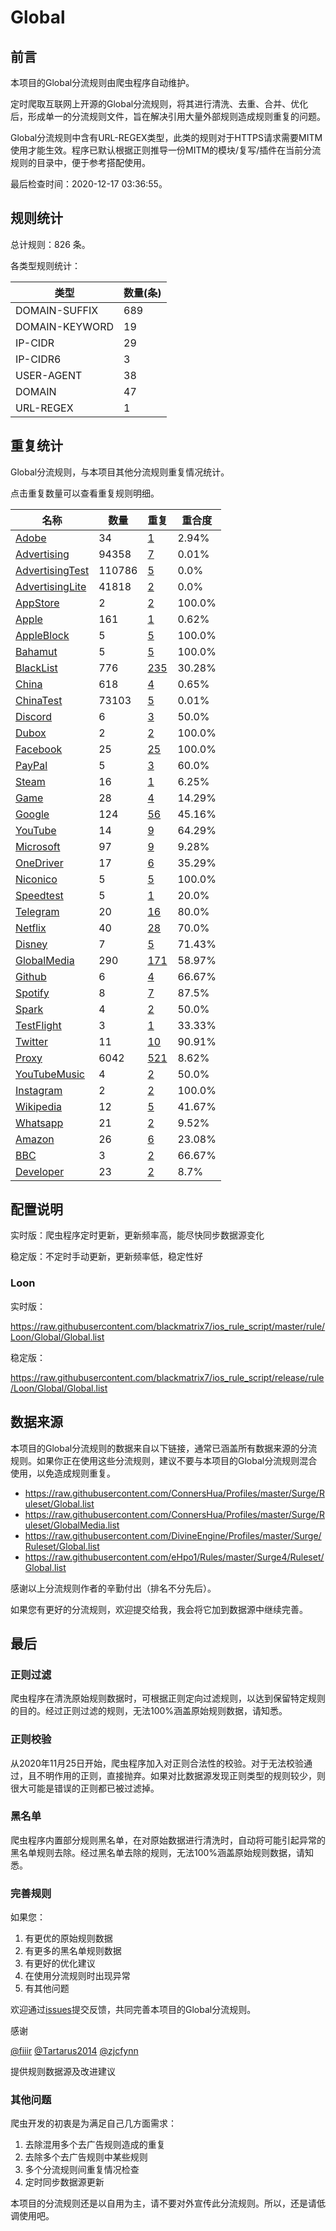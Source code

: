 # Global

## 前言

本项目的Global分流规则由爬虫程序自动维护。

定时爬取互联网上开源的Global分流规则，将其进行清洗、去重、合并、优化后，形成单一的分流规则文件，旨在解决引用大量外部规则造成规则重复的问题。


Global分流规则中含有URL-REGEX类型，此类的规则对于HTTPS请求需要MITM使用才能生效。程序已默认根据正则推导一份MITM的模块/复写/插件在当前分流规则的目录中，便于参考搭配使用。

最后检查时间：2020-12-17 03:36:55。

## 规则统计

总计规则：826 条。

各类型规则统计：

| 类型 | 数量(条) |
| ---- | ---- |
| DOMAIN-SUFFIX | 689 |
| DOMAIN-KEYWORD | 19 |
| IP-CIDR | 29 |
| IP-CIDR6 | 3 |
| USER-AGENT | 38 |
| DOMAIN | 47 |
| URL-REGEX | 1 |
## 重复统计

Global分流规则，与本项目其他分流规则重复情况统计。

点击重复数量可以查看重复规则明细。

| 名称 | 数量 | 重复 | 重合度 |
| ---- | ---- | ---- | ------ |
|  [Adobe](https://github.com/blackmatrix7/ios_rule_script/tree/master/rule/Loon/Adobe)    | 34   | [1](https://raw.githubusercontent.com/blackmatrix7/ios_rule_script/master/rule/Loon/Global/Repeat.list)   |   2.94% |
|  [Advertising](https://github.com/blackmatrix7/ios_rule_script/tree/master/rule/Loon/Advertising)    | 94358   | [7](https://raw.githubusercontent.com/blackmatrix7/ios_rule_script/master/rule/Loon/Global/Repeat.list)   |   0.01% |
|  [AdvertisingTest](https://github.com/blackmatrix7/ios_rule_script/tree/master/rule/Loon/AdvertisingTest)    | 110786   | [5](https://raw.githubusercontent.com/blackmatrix7/ios_rule_script/master/rule/Loon/Global/Repeat.list)   |   0.0% |
|  [AdvertisingLite](https://github.com/blackmatrix7/ios_rule_script/tree/master/rule/Loon/AdvertisingLite)    | 41818   | [2](https://raw.githubusercontent.com/blackmatrix7/ios_rule_script/master/rule/Loon/Global/Repeat.list)   |   0.0% |
|  [AppStore](https://github.com/blackmatrix7/ios_rule_script/tree/master/rule/Loon/AppStore)    | 2   | [2](https://raw.githubusercontent.com/blackmatrix7/ios_rule_script/master/rule/Loon/Global/Repeat.list)   |   100.0% |
|  [Apple](https://github.com/blackmatrix7/ios_rule_script/tree/master/rule/Loon/Apple)    | 161   | [1](https://raw.githubusercontent.com/blackmatrix7/ios_rule_script/master/rule/Loon/Global/Repeat.list)   |   0.62% |
|  [AppleBlock](https://github.com/blackmatrix7/ios_rule_script/tree/master/rule/Loon/AppleBlock)    | 5   | [5](https://raw.githubusercontent.com/blackmatrix7/ios_rule_script/master/rule/Loon/Global/Repeat.list)   |   100.0% |
|  [Bahamut](https://github.com/blackmatrix7/ios_rule_script/tree/master/rule/Loon/Bahamut)    | 5   | [5](https://raw.githubusercontent.com/blackmatrix7/ios_rule_script/master/rule/Loon/Global/Repeat.list)   |   100.0% |
|  [BlackList](https://github.com/blackmatrix7/ios_rule_script/tree/master/rule/Loon/BlackList)    | 776   | [235](https://raw.githubusercontent.com/blackmatrix7/ios_rule_script/master/rule/Loon/Global/Repeat.list)   |   30.28% |
|  [China](https://github.com/blackmatrix7/ios_rule_script/tree/master/rule/Loon/China)    | 618   | [4](https://raw.githubusercontent.com/blackmatrix7/ios_rule_script/master/rule/Loon/Global/Repeat.list)   |   0.65% |
|  [ChinaTest](https://github.com/blackmatrix7/ios_rule_script/tree/master/rule/Loon/ChinaTest)    | 73103   | [5](https://raw.githubusercontent.com/blackmatrix7/ios_rule_script/master/rule/Loon/Global/Repeat.list)   |   0.01% |
|  [Discord](https://github.com/blackmatrix7/ios_rule_script/tree/master/rule/Loon/Discord)    | 6   | [3](https://raw.githubusercontent.com/blackmatrix7/ios_rule_script/master/rule/Loon/Global/Repeat.list)   |   50.0% |
|  [Dubox](https://github.com/blackmatrix7/ios_rule_script/tree/master/rule/Loon/Dubox)    | 2   | [2](https://raw.githubusercontent.com/blackmatrix7/ios_rule_script/master/rule/Loon/Global/Repeat.list)   |   100.0% |
|  [Facebook](https://github.com/blackmatrix7/ios_rule_script/tree/master/rule/Loon/Facebook)    | 25   | [25](https://raw.githubusercontent.com/blackmatrix7/ios_rule_script/master/rule/Loon/Global/Repeat.list)   |   100.0% |
|  [PayPal](https://github.com/blackmatrix7/ios_rule_script/tree/master/rule/Loon/PayPal)    | 5   | [3](https://raw.githubusercontent.com/blackmatrix7/ios_rule_script/master/rule/Loon/Global/Repeat.list)   |   60.0% |
|  [Steam](https://github.com/blackmatrix7/ios_rule_script/tree/master/rule/Loon/Steam)    | 16   | [1](https://raw.githubusercontent.com/blackmatrix7/ios_rule_script/master/rule/Loon/Global/Repeat.list)   |   6.25% |
|  [Game](https://github.com/blackmatrix7/ios_rule_script/tree/master/rule/Loon/Game)    | 28   | [4](https://raw.githubusercontent.com/blackmatrix7/ios_rule_script/master/rule/Loon/Global/Repeat.list)   |   14.29% |
|  [Google](https://github.com/blackmatrix7/ios_rule_script/tree/master/rule/Loon/Google)    | 124   | [56](https://raw.githubusercontent.com/blackmatrix7/ios_rule_script/master/rule/Loon/Global/Repeat.list)   |   45.16% |
|  [YouTube](https://github.com/blackmatrix7/ios_rule_script/tree/master/rule/Loon/YouTube)    | 14   | [9](https://raw.githubusercontent.com/blackmatrix7/ios_rule_script/master/rule/Loon/Global/Repeat.list)   |   64.29% |
|  [Microsoft](https://github.com/blackmatrix7/ios_rule_script/tree/master/rule/Loon/Microsoft)    | 97   | [9](https://raw.githubusercontent.com/blackmatrix7/ios_rule_script/master/rule/Loon/Global/Repeat.list)   |   9.28% |
|  [OneDriver](https://github.com/blackmatrix7/ios_rule_script/tree/master/rule/Loon/OneDriver)    | 17   | [6](https://raw.githubusercontent.com/blackmatrix7/ios_rule_script/master/rule/Loon/Global/Repeat.list)   |   35.29% |
|  [Niconico](https://github.com/blackmatrix7/ios_rule_script/tree/master/rule/Loon/Niconico)    | 5   | [5](https://raw.githubusercontent.com/blackmatrix7/ios_rule_script/master/rule/Loon/Global/Repeat.list)   |   100.0% |
|  [Speedtest](https://github.com/blackmatrix7/ios_rule_script/tree/master/rule/Loon/Speedtest)    | 5   | [1](https://raw.githubusercontent.com/blackmatrix7/ios_rule_script/master/rule/Loon/Global/Repeat.list)   |   20.0% |
|  [Telegram](https://github.com/blackmatrix7/ios_rule_script/tree/master/rule/Loon/Telegram)    | 20   | [16](https://raw.githubusercontent.com/blackmatrix7/ios_rule_script/master/rule/Loon/Global/Repeat.list)   |   80.0% |
|  [Netflix](https://github.com/blackmatrix7/ios_rule_script/tree/master/rule/Loon/Netflix)    | 40   | [28](https://raw.githubusercontent.com/blackmatrix7/ios_rule_script/master/rule/Loon/Global/Repeat.list)   |   70.0% |
|  [Disney](https://github.com/blackmatrix7/ios_rule_script/tree/master/rule/Loon/Disney)    | 7   | [5](https://raw.githubusercontent.com/blackmatrix7/ios_rule_script/master/rule/Loon/Global/Repeat.list)   |   71.43% |
|  [GlobalMedia](https://github.com/blackmatrix7/ios_rule_script/tree/master/rule/Loon/GlobalMedia)    | 290   | [171](https://raw.githubusercontent.com/blackmatrix7/ios_rule_script/master/rule/Loon/Global/Repeat.list)   |   58.97% |
|  [Github](https://github.com/blackmatrix7/ios_rule_script/tree/master/rule/Loon/Github)    | 6   | [4](https://raw.githubusercontent.com/blackmatrix7/ios_rule_script/master/rule/Loon/Global/Repeat.list)   |   66.67% |
|  [Spotify](https://github.com/blackmatrix7/ios_rule_script/tree/master/rule/Loon/Spotify)    | 8   | [7](https://raw.githubusercontent.com/blackmatrix7/ios_rule_script/master/rule/Loon/Global/Repeat.list)   |   87.5% |
|  [Spark](https://github.com/blackmatrix7/ios_rule_script/tree/master/rule/Loon/Spark)    | 4   | [2](https://raw.githubusercontent.com/blackmatrix7/ios_rule_script/master/rule/Loon/Global/Repeat.list)   |   50.0% |
|  [TestFlight](https://github.com/blackmatrix7/ios_rule_script/tree/master/rule/Loon/TestFlight)    | 3   | [1](https://raw.githubusercontent.com/blackmatrix7/ios_rule_script/master/rule/Loon/Global/Repeat.list)   |   33.33% |
|  [Twitter](https://github.com/blackmatrix7/ios_rule_script/tree/master/rule/Loon/Twitter)    | 11   | [10](https://raw.githubusercontent.com/blackmatrix7/ios_rule_script/master/rule/Loon/Global/Repeat.list)   |   90.91% |
|  [Proxy](https://github.com/blackmatrix7/ios_rule_script/tree/master/rule/Loon/Proxy)    | 6042   | [521](https://raw.githubusercontent.com/blackmatrix7/ios_rule_script/master/rule/Loon/Global/Repeat.list)   |   8.62% |
|  [YouTubeMusic](https://github.com/blackmatrix7/ios_rule_script/tree/master/rule/Loon/YouTubeMusic)    | 4   | [2](https://raw.githubusercontent.com/blackmatrix7/ios_rule_script/master/rule/Loon/Global/Repeat.list)   |   50.0% |
|  [Instagram](https://github.com/blackmatrix7/ios_rule_script/tree/master/rule/Loon/Instagram)    | 2   | [2](https://raw.githubusercontent.com/blackmatrix7/ios_rule_script/master/rule/Loon/Global/Repeat.list)   |   100.0% |
|  [Wikipedia](https://github.com/blackmatrix7/ios_rule_script/tree/master/rule/Loon/Wikipedia)    | 12   | [5](https://raw.githubusercontent.com/blackmatrix7/ios_rule_script/master/rule/Loon/Global/Repeat.list)   |   41.67% |
|  [Whatsapp](https://github.com/blackmatrix7/ios_rule_script/tree/master/rule/Loon/Whatsapp)    | 21   | [2](https://raw.githubusercontent.com/blackmatrix7/ios_rule_script/master/rule/Loon/Global/Repeat.list)   |   9.52% |
|  [Amazon](https://github.com/blackmatrix7/ios_rule_script/tree/master/rule/Loon/Amazon)    | 26   | [6](https://raw.githubusercontent.com/blackmatrix7/ios_rule_script/master/rule/Loon/Global/Repeat.list)   |   23.08% |
|  [BBC](https://github.com/blackmatrix7/ios_rule_script/tree/master/rule/Loon/BBC)    | 3   | [2](https://raw.githubusercontent.com/blackmatrix7/ios_rule_script/master/rule/Loon/Global/Repeat.list)   |   66.67% |
|  [Developer](https://github.com/blackmatrix7/ios_rule_script/tree/master/rule/Loon/Developer)    | 23   | [2](https://raw.githubusercontent.com/blackmatrix7/ios_rule_script/master/rule/Loon/Global/Repeat.list)   |   8.7% |
## 配置说明

实时版：爬虫程序定时更新，更新频率高，能尽快同步数据源变化

稳定版：不定时手动更新，更新频率低，稳定性好

### Loon 
实时版：

https://raw.githubusercontent.com/blackmatrix7/ios_rule_script/master/rule/Loon/Global/Global.list

稳定版：

https://raw.githubusercontent.com/blackmatrix7/ios_rule_script/release/rule/Loon/Global/Global.list

## 数据来源

本项目的Global分流规则的数据来自以下链接，通常已涵盖所有数据来源的分流规则。如果你正在使用这些分流规则，建议不要与本项目的Global分流规则混合使用，以免造成规则重复。

- https://raw.githubusercontent.com/ConnersHua/Profiles/master/Surge/Ruleset/Global.list
- https://raw.githubusercontent.com/ConnersHua/Profiles/master/Surge/Ruleset/GlobalMedia.list
- https://raw.githubusercontent.com/DivineEngine/Profiles/master/Surge/Ruleset/Global.list
- https://raw.githubusercontent.com/eHpo1/Rules/master/Surge4/Ruleset/Global.list


感谢以上分流规则作者的辛勤付出（排名不分先后）。

如果您有更好的分流规则，欢迎提交给我，我会将它加到数据源中继续完善。

## 最后

### 正则过滤

爬虫程序在清洗原始规则数据时，可根据正则定向过滤规则，以达到保留特定规则的目的。经过正则过滤的规则，无法100%涵盖原始规则数据，请知悉。

### 正则校验

从2020年11月25日开始，爬虫程序加入对正则合法性的校验。对于无法校验通过，且不明作用的正则，直接抛弃。如果对比数据源发现正则类型的规则较少，则很大可能是错误的正则都已被过滤掉。

### 黑名单

爬虫程序内置部分规则黑名单，在对原始数据进行清洗时，自动将可能引起异常的黑名单规则去除。经过黑名单去除的规则，无法100%涵盖原始规则数据，请知悉。

### 完善规则

如果您：

1. 有更优的原始规则数据
2. 有更多的黑名单规则数据
3. 有更好的优化建议
4. 在使用分流规则时出现异常
5. 有其他问题

欢迎通过[issues](https://github.com/blackmatrix7/ios_rule_script/issues/new)提交反馈，共同完善本项目的Global分流规则。

感谢

[@fiiir](https://github.com/fiiir) [@Tartarus2014](https://github.com/Tartarus2014) [@zjcfynn](https://github.com/zjcfynn) 

提供规则数据源及改进建议

### 其他问题

爬虫开发的初衷是为满足自己几方面需求：

1. 去除混用多个去广告规则造成的重复
2. 去除多个去广告规则中某些规则
3. 多个分流规则间重复情况检查
4. 定时同步数据源更新

本项目的分流规则还是以自用为主，请不要对外宣传此分流规则。所以，还是请低调使用吧。